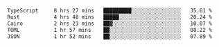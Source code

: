 <!--START_SECTION:waka-->

```txt
TypeScript     8 hrs 27 mins   █████████░░░░░░░░░░░░░░░░   35.61 %
Rust           4 hrs 48 mins   █████░░░░░░░░░░░░░░░░░░░░   20.24 %
Cairo          2 hrs 23 mins   ██▓░░░░░░░░░░░░░░░░░░░░░░   10.07 %
TOML           1 hr 57 mins    ██░░░░░░░░░░░░░░░░░░░░░░░   08.22 %
JSON           1 hr 52 mins    ██░░░░░░░░░░░░░░░░░░░░░░░   07.89 %
```

<!--END_SECTION:waka-->
